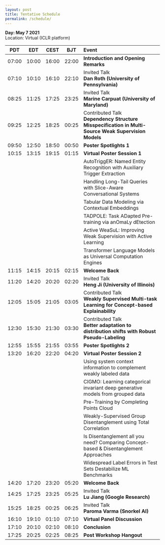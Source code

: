 ```yaml
---
layout: post
title: Tentative Schedule
permalink: /schedule/
---
```


**Day: May 7 2021**<br>
Location: Virtual (ICLR platform)

PDT | EDT |	CEST |BJT	|	Event
:------------: | :----------: | :------: | :-------: | :-----------
07:00 |	10:00 |	16:00 |	22:00 |	**Introduction and Opening Remarks**
07:10 |	10:10 |	16:10 |	22:10 | Invited Talk <br> **Dan Roth (University of Pennsylvania)**
08:25 |	11:25 |	17:25 |	23:25 |	Invited Talk <br> **Marine Carpuat (University of Maryland)**
09:25 |	12:25 |	18:25 |	00:25 |	Contributed Talk <br> **Dependency Structure Misspecification in Multi-Source Weak Supervision Models**
09:50 | 12:50 |	18:50 |	00:50 | **Poster Spotlights 1**
10:15 |	13:15 |	19:15 |	01:15 | **Virtual Poster Session 1**
     |       |      |   |     AutoTriggER: Named Entity Recognition with Auxiliary Trigger Extraction
    |       |      |   |     Handling Long-Tail Queries with Slice-Aware Conversational Systems
    |       |      |   |     Tabular Data Modeling via Contextual Embeddings
    |       |      |   |     TADPOLE: Task ADapted Pre-training via anOmaLy dEtection
    |       |      |   |     Active WeaSuL: Improving Weak Supervision with Active Learning
    |       |      |   |     Transformer Language Models as Universal Computation Engines
11:15 |	14:15 |	20:15 |	02:15 |	**Welcome Back**
11:20 |	14:20 |	20:20 |	02:20 |	Invited Talk <br> **Heng Ji (University of Illinois)**
12:05 |	15:05 |	21:05 |	03:05 |	Contributed Talk <br> **Weakly Supervised Multi-task Learning for Concept-based Explainability**
12:30 |	15:30 |	21:30 |	03:30 |	Contributed Talk <br> **Better adaptation to distribution shifts with Robust Pseudo-Labeling**
12:55 |	15:55 |	21:55 |	03:55 |	**Poster Spotlights 2**
13:20 |	16:20 |	22:20 |	04:20 |	**Virtual Poster Session 2**
     |       |      |   |     Using system context information to complement weakly labeled data
    |       |      |   |     CIGMO: Learning categorical invariant deep generative models from grouped data
    |       |      |   |     Pre-Training by Completing Points Cloud
    |       |      |   |     Weakly-Supervised Group Disentanglement using Total Correlation
    |       |      |   |     Is Disentanglement all you need? Comparing Concept-based & Disentanglement Approaches
    |       |      |   |     Widespread Label Errors in Test Sets Destabilize ML Benchmarks
14:20 |	17:20 |	23:20 |	05:20 |	**Welcome Back**
14:25 |	17:25 |	23:25 |	05:25 |	Invited Talk <br> **Lu Jiang (Google Research)**
15:25 |	18:25 |	00:25 |	06:25 |	Invited Talk <br> **Paroma Varma (Snorkel AI)**
16:10 |	19:10 |	01:10 |	07:10 |	**Virtual Panel Discussion**
17:10 |	20:10 |	02:10 |	08:10 |	**Conclusion**
17:25 |	20:25 |	02:25 |	08:25 |	**Post Workshop Hangout**
